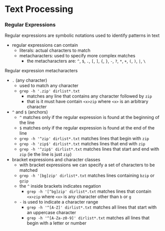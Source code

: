 # Text Processing

### Regular Expressions
Regular expressions are symbolic notations used to identify patterns in text
* regular expressions can contain
  * literals: actual characters to match
  * metacharacters: used to specify more complex matches
    * the metacharacters are: `^`, `$`, `.`, `[`, `]`, `{`, `}`, `-`, `?`, `*`, `+`, `(`, `)`, `|`, `\`

Regular expression metacharacters
* `.` (any character)
  * used to match any character
  * `grep -h '.zip' dirlist*.txt`
    * matches any line that contains any character followed by `zip`
    * that is it must have contain `<x>zip` where `<x>` is an arbitrary character
* `^` and `$` (anchors)
  * `^` matches only if the regular expression is found at the beginning of the line
  * `$` matches only if the regular expression is found at the end of the line
  * `grep -h '^zip' dirlist*.txt` matches lines that begin with `zip`
  * `grep -h 'zip$' dirlist*.txt` matches lines that end with `zip`
  * `grep -h '^zip$' dirlist*.txt` matches lines that start and end with `zip` (ie the line is just `zip`)
* bracket expressions and character classes
  * with bracket expressions we can specify a set of characters to be matched
  * `grep -h '[bg]zip' dirlist*.txt` matches lines containing `bzip` or `gzip`
  * the `^` inside brackets indicates negation
    * `grep -h '[^bg]zip' dirlist*.txt` matches lines that contain `<x>zip` where `<x>` is any character other than `b` or `g`
  * `-` is used to indicate a character range
    * `grep -h '^[A-Z]' dirlist*.txt` matches all lines that start with an uppercase character
    * `grep -h '^[A-Za-z0-9]' dirlist*.txt` matches all lines that begin with a letter or number
